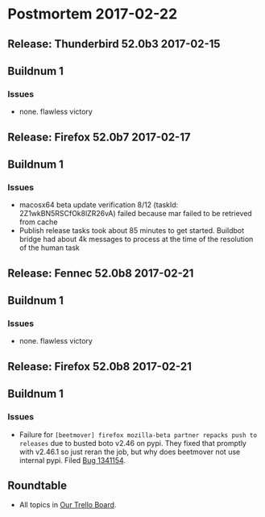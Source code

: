 # Postmortem 2017-02-22

## Release: Thunderbird 52.0b3 2017-02-15

## Buildnum 1
### Issues
- none. flawless victory


## Release: Firefox 52.0b7 2017-02-17

## Buildnum 1
### Issues
- macosx64 beta update verification 8/12 (taskId: 2Z1wkBN5RSCfOk8lZR26vA) failed because mar failed to be retrieved from cache
- Publish release tasks took about 85 minutes to get started. Buildbot bridge had about 4k messages to process at the time of the resolution of the human task


## Release: Fennec 52.0b8 2017-02-21

## Buildnum 1
### Issues
- none. flawless victory


## Release: Firefox 52.0b8 2017-02-21

## Buildnum 1
### Issues
- Failure for ``[beetmover] firefox mozilla-beta partner repacks push to releases`` due to busted boto v2.46 on pypi. They fixed that promptly with v2.46.1 so just reran the job, but why does beetmover not use internal pypi. Filed [Bug 1341154](https://bugzil.la/1341154).



## Roundtable
- All topics in [Our Trello Board](https://trello.com/b/MXHaVRcP/release-promotion-meeting).